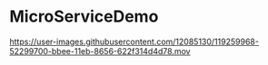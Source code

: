 # MicroServiceDemo



https://user-images.githubusercontent.com/12085130/119259968-52299700-bbee-11eb-8656-622f314d4d78.mov

